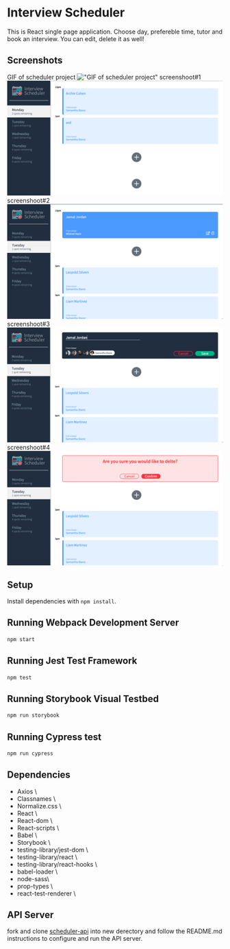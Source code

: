 # Interview Scheduler

This is React single page application.
Choose day, prefereble time, tutor and book an interview.
You can edit, delete it as well!

## Screenshots

GIF of scheduler project
!["GIF of scheduler project"](https://github.com/RomanMedvedev91/scheduler/blob/master/docs/scheduler%20interview.gif?raw=true)
screenshoot#1
!["screenshoot#1 of scheduler project"](https://github.com/RomanMedvedev91/scheduler/blob/master/docs/screenshoot%231.png?raw=true)
screenshoot#2
!["screenshoot#2 of scheduler project"](https://github.com/RomanMedvedev91/scheduler/blob/master/docs/screenshoot%232.png?raw=true)
screenshoot#3
!["screenshoot#3 of scheduler project"](https://github.com/RomanMedvedev91/scheduler/blob/master/docs/screenshoot%233.png?raw=true)
screenshoot#4
!["screenshoot#4 of scheduler project"](https://github.com/RomanMedvedev91/scheduler/blob/master/docs/screenshoot%234.png?raw=true)

## Setup

Install dependencies with `npm install`.

## Running Webpack Development Server

```sh
npm start
```

## Running Jest Test Framework

```sh
npm test
```

## Running Storybook Visual Testbed

```sh
npm run storybook
```

## Running Cypress test

```sh
npm run cypress
```

## Dependencies

- Axios \
- Classnames \
- Normalize.css \
- React \
- React-dom \
- React-scripts \
- Babel \
- Storybook \
- testing-library/jest-dom \
- testing-library/react \
- testing-library/react-hooks \
- babel-loader \
- node-sass\
- prop-types \
- react-test-renderer \

## API Server

fork and clone [scheduler-api](https://github.com/lighthouse-labs/scheduler-api) into new derectory and follow the README.md instructions to configure and run the API server.
